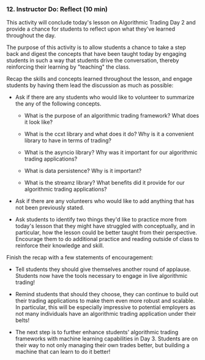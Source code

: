 ### 12. Instructor Do: Reflect (10 min)

This activity will conclude today's lesson on Algorithmic Trading Day 2 and provide a chance for students to reflect upon what they've learned throughout the day.

The purpose of this activity is to allow students a chance to take a step back and digest the concepts that have been taught today by engaging students in such a way that students drive the conversation, thereby reinforcing their learning by "teaching" the class.

Recap the skills and concepts learned throughout the lesson, and engage students by having them lead the discussion as much as possible:

* Ask if there are any students who would like to volunteer to summarize the any of the following concepts.

  * What is the purpose of an algorithmic trading framework? What does it look like?

  * What is the ccxt library and what does it do? Why is it a convenient library to have in terms of trading?

  * What is the asyncio library? Why was it important for our algorithmic trading applications?

  * What is data persistence? Why is it important?

  * What is the streamz library? What benefits did it provide for our algorithmic trading applications?

* Ask if there are any volunteers who would like to add anything that has not been previously stated.

* Ask students to identify two things they'd like to practice more from today's lesson that they might have struggled with conceptually, and in particular, how the lesson could be better taught from their perspective. Encourage them to do additional practice and reading outside of class to reinforce their knowledge and skill.

Finish the recap with a few statements of encouragement:

* Tell students they should give themselves another round of applause. Students now have the tools necessary to engage in live algorithmic trading!

* Remind students that should they choose, they can continue to build out their trading applications to make them even more robust and scalable. In particular, this will be especially impressive to potential employers as not many individuals have an algorithmic trading application under their belts!

* The next step is to further enhance students' algorithmic trading frameworks with machine learning capabilities in Day 3. Students are on their way to not only managing their own trades better, but building a machine that can learn to do it better!
